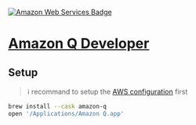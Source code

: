 <!-- https://badges.pages.dev/ -->
<!-- https://ileriayo.github.io/markdown-badges/#markdown-badges -->
[![Amazon Web Services Badge](https://img.shields.io/badge/Amazon%20Q%20Developer-05A88D?style=for-the-badge&logo=amazonwebservices&logoColor=fff&style=flat)][Page-Amazon-Q-Dev]

[Page-Amazon-Q-Dev]: https://docs.aws.amazon.com/amazonq/latest/qdeveloper-ug/command-line.html

# [Amazon Q Developer][Page-Amazon-Q-Dev]

## Setup

> ℹ️ recommand to setup the [AWS configuration](./brew.aws.md#configuration) first

```bash
brew install --cask amazon-q
open '/Applications/Amazon Q.app'
```
